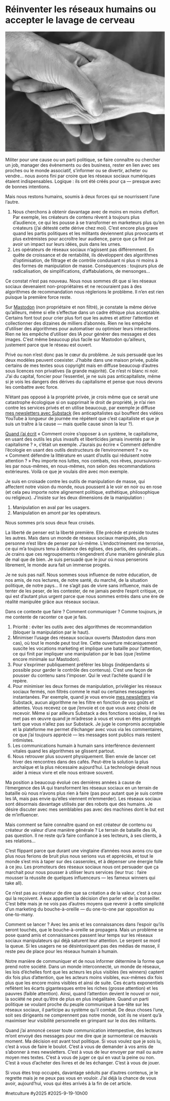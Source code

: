 # Réinventer les réseaux humains ou accepter le lavage de cerveau

![Nos mains](_i/2025-09-18-135632.webp)

Militer pour une cause ou un parti politique, se faire connaître ou chercher un job, manager des évènements ou des business, rester en lien avec ses proches ou le monde associatif, s’informer ou se divertir, acheter ou vendre… nous avons fini par croire que les réseaux sociaux numériques étaient indispensables. Logique : ils ont été créés pour ça — presque avec de bonnes intentions.

Mais nous restons humains, soumis à deux forces qui se nourrissent l’une l’autre.

1. Nous cherchons à obtenir davantage avec de moins en moins d’effort. Par exemple, les créateurs de contenu rêvent à toujours plus d’audience, ce qui les pousse à se transformer en marketeurs plus qu’en créateurs (j’ai détesté cette dérive chez moi). C’est encore plus grave quand les partis politiques et les militants deviennent plus provocants et plus extrémistes pour accroître leur audience, parce que ça finit par avoir un impact sur leurs idées, puis dans les urnes.
2. Les opérateurs de réseaux sociaux n’agissent pas différemment. En quête de croissance et de rentabilité, ils développent des algorithmes d’optimisation, de filtrage et de contrôle conduisant ni plus ni moins à des formes de manipulation de masse. Conséquences : toujours plus de radicalisation, de simplifications, d’affabulations, de mensonges…

Ce constat n’est pas nouveau. Nous nous sommes dit que si les réseaux sociaux devenaient non-propriétaires et ne recouraient pas à des algorithmes de recommandation nous réglerions le problème. Il n’en est rien puisque la première force reste.

Sur [Mastodon](https://mamot.fr/@tcrouzet) (non propriétaire et non filtré), je constate la même dérive qu’ailleurs, même si elle s’effectue dans un cadre éthique plus acceptable. Certains font tout pour crier plus fort que les autres et attirer l’attention et collectionner des dizaines de milliers d’abonnés. Rien ne les empêche d’utiliser des algorithmes pour automatiser ou optimiser leurs interactions. Rien ne les empêche d’utiliser des IA pour générer des messages et des images. C’est même beaucoup plus facile sur Mastodon qu’ailleurs, justement parce que le réseau est ouvert.

Privé ou non n’est donc pas le cœur du problème. Je suis persuadé que les deux modèles peuvent coexister. J’habite dans une maison privée, publie certains de mes textes sous copyright mais en diffuse beaucoup d’autres sous licences non privatives (la grande majorité). Ce n’est ni blanc ni noir. J’ai du capital, foncier pour l’essentiel, je ne suis pas anticapitaliste, même si je vois les dangers des dérives du capitalisme et pense que nous devons les combattre avec force.

N’étant pas opposé à la propriété privée, je crois même que ce serait une catastrophe écologique si on supprimait le droit de propriété, je n’ai rien contre les services privés et en utilise beaucoup, par exemple je diffuse [mes newsletters avec Substack](https://tcrouzet.com/page/abonnement-par-mail/) (les anticapitalistes qui bouffent des vidéos YouTube à longueur de journée me répètent que c’est capitaliste et que je suis un traître à la cause — mais quelle cause sinon la leur ?).

[Quand j’ai écrit](https://tcrouzet.com/2025/09/11/moyen-de-toucher-tout-le-monde/) « Comment croire s’opposer à un système, le capitalisme, en usant des outils les plus invasifs et liberticides jamais inventés par le capitalisme ? », c’était un exemple. J’aurais pu écrire « Comment défendre l’écologie en usant des outils destructeurs de l’environnement ? » ou « Comment défendre la littérature en usant d’outils qui réduisent notre attention ? » Peu importe nos luttes, nos combats, nos rêves, poursuivons-les par nous-mêmes, en nous-mêmes, non selon des recommandations extérieures. Voilà ce que je voulais dire avec mon exemple.

Je suis en croisade contre les outils de manipulation de masse, qui affectent notre vision du monde, nous poussent à le voir en noir ou en rose (et cela peu importe notre alignement politique, esthétique, philosophique ou religieux). J’insiste sur les deux dimensions de la manipulation :

1. Manipulation en aval par les usagers.
2. Manipulation en amont par les opérateurs.

Nous sommes pris sous deux feux croisés.

La liberté de penser est la liberté première. Elle précède et préside toutes les autres. Mais dans un monde de réseaux sociaux manipulés, plus personne n’est libre de penser par lui-même. L’endoctrinement me terrorise, ce qui m’a toujours tenu à distance des églises, des partis, des syndicats… Je crains que ces regroupements n’engendrent d’une manière générale plus de mal que de bien. Je suis persuadé que le jour où nous penserons librement, le monde aura fait un immense progrès.

Je ne suis pas naïf. Nous sommes sous influence de notre éducation, de nos amis, de nos lectures, de notre santé, du marché, de la situation politique, de notre pays… Il ne s’agit pas de vivre sans influence, mais de tenter de les peser, de les contester, de ne jamais perdre l’esprit critique, ce qui est d’autant plus urgent parce que nous sommes entrés dans une ère de réalité manipulée grâce aux réseaux sociaux.

Dans ce contexte que faire ? Comment communiquer ? Comme toujours, je me contente de raconter ce que je fais.

1. Priorité : éviter les outils avec des algorithmes de recommandation (bloquer la manipulation par le haut).
2. Minimiser l’usage des réseaux sociaux ouverts (Mastodon dans mon cas), où tout le monde peut tout lire. Cette ouverture mécaniquement suscite les vocations marketing et implique une bataille pour l’attention, ce qui finit par impliquer une manipulation par le bas (que j’estime encore minimale sur Mastodon).
3. Pour s’exprimer publiquement préférer les blogs (indépendants si possible pour garder le contrôle des contenus). C’est une façon de pousser du contenu sans l’imposer. Qui le veut l’achète quand il le repère. 
4. Pour minimiser les deux formes de manipulation, privilégier les réseaux sociaux fermés, non filtrés comme le mail ou certaines messageries instantanées. Par exemple, quand je vous envoie [mes newsletters](https://tcrouzet.com/page/abonnement-par-mail/) via Substack, aucun algorithme ne les filtre en fonction de vos goûts et attentes. Vous recevez ce que j’envoie et ce que vous avez choisi de recevoir. Même si par ailleurs Substack a des fonctions sociales, il ne les met pas en œuvre quand je m’adresse à vous et vous en êtes protégés tant que vous n’allez pas sur Substack. Je juge le compromis acceptable et la plateforme me permet d’échanger avec vous via les commentaires, ce que j’ai toujours apprécié — les messages sont publics mais restent intimistes.
5. Les communications humain à humain sans interférence deviennent vitales quand les algorithmes se glissent partout.
6. Nous retrouver plus souvent physiquement. Bien envie de lancer cet hiver des rencontres dans des cafés. Peut-être la solution la plus archaïque et la plus nécessaire aujourd’hui. La technologie devait nous aider à mieux vivre et elle nous entrave souvent.

Ma position a beaucoup évolué ces dernières années à cause de l’émergence des IA qui transforment les réseaux sociaux en un terrain de bataille où nous n’avons plus rien à faire (pas pour autant que je suis contre les IA, mais pas envie qu’elles viennent m’emmerder). Les réseaux sociaux sont désormais davantage utilisés par des robots que des humains. Je désire discuter avec mes semblables pas avec des machines dont le but est de m’influencer.

Mais comment se faire connaître quand on est créateur de contenu ou créateur de valeur d’une manière générale ? Le terrain de bataille des IA, pas question. Il ne reste qu’à faire confiance à ses lecteurs, à ses clients, à ses relations…

C’est flippant parce que durant une vingtaine d’années nous avons cru que plus nous ferions de bruit plus nous serions vus et appréciés, et tout le monde s’est mis à taper sur des casseroles, et à dépenser une énergie folle à ce jeu. Les promoteurs des réseaux sociaux nous ont persuader que ça marchait pour nous pousser à utiliser leurs services (leur truc : faire mousser la réussite de quelques influenceurs — les fameux winners qui take all).

Ce n’est pas au créateur de dire que sa création a de la valeur, c’est à ceux qui la reçoivent. À eux appartient la décision d’en parler et de la conseiller. C’est bête mais je ne vois pas d’autres moyens que revenir à cette simplicité d’un marketing du bouche-à-oreille — du one-to-one par opposition au one-to-many.

Comment se lancer ? Avec les amis et les connaissances dans l’espoir qu’ils seront touchés, que le bouche-à-oreille se propagera. Mais un problème se pose quand amis et connaissances passent leur temps sur les réseaux sociaux manipulateurs qui déjà saturent leur attention. Le serpent se mord la queue. Si les usagers ne se désintoxiquent pas des médias de masse, il reste peu de place pour les réseaux humain à humain.

Notre manière de communiquer et de nous informer détermine la forme que prend notre société. Dans un monde interconnecté, un monde de réseaux, les lois d’échelles font que les acteurs les plus visibles (les winners) captent dix fois plus d’attention, que les acteurs moins visibles, eux-mêmes dix fois plus que les encore moins visibles et ainsi de suite. Ces écarts exponentiels reflètent les écarts gigantesques entre les riches (grosse attention) et les pauvres (faible attention). Ainsi, quand l’attention devient le nouvel or noir, la société ne peut qu’être de plus en plus inégalitaire. Quand un parti politique se voulant proche du peuple communique à tue-tête sur les réseaux sociaux, il participe au système qu’il combat. De deux choses l’une, soit ses dirigeants ne comprennent pas notre monde, soit ils ne visent qu’à maximiser leur visibilité personnelle en grimpant sur le dos des militants.

Quand j’ai annoncé cesser toute communication intempestive, des lecteurs m’ont envoyé des messages pour me dire que je surmonterai ce mauvais moment. Ma décision est avant tout politique. Si vous voulez que je sois lu, c’est à vous de faire le boulot. C’est à vous de demander à vos amis de s’abonner à mes newsletters. C’est à vous de leur envoyer par mail ou autre moyen mes textes. C’est à vous de juger ce qui en vaut la peine ou non. C’est à vous d’acheter des livres et de les échanger. C’est à vous de jouer.

Si vous êtes trop occupés, davantage séduits par d’autres contenus, je le regrette mais je ne peux pas vous en vouloir. J’ai déjà la chance de vous avoir, aujourd’hui, vous qui êtes arrivés à la fin de cet article.

#netculture #y2025 #2025-9-19-10h00
